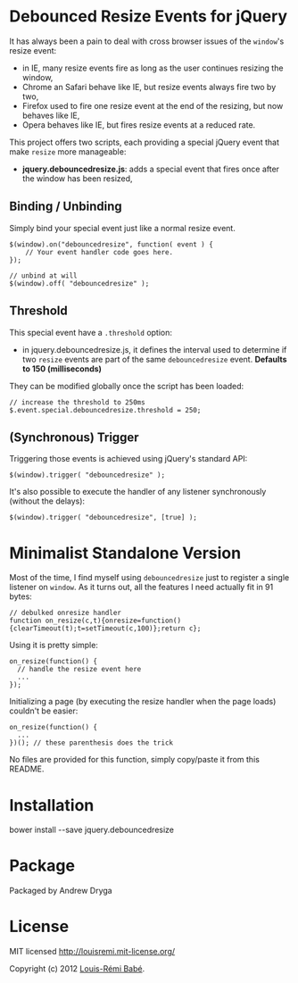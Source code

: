 Debounced Resize Events for jQuery
================================================

It has always been a pain to deal with cross browser issues of the `window`'s resize event:

* in IE, many resize events fire as long as the user continues resizing the window,
* Chrome an Safari behave like IE, but resize events always fire two by two,
* Firefox used to fire one resize event at the end of the resizing, but now behaves like IE,
* Opera behaves like IE, but fires resize events at a reduced rate.

This project offers two scripts, each providing a special jQuery event that make `resize` more manageable:

* **jquery.debouncedresize.js**: adds a special event that fires once after the window has been resized,

Binding / Unbinding
-------------------

Simply bind your special event just like a normal resize event.

	$(window).on("debouncedresize", function( event ) {
		// Your event handler code goes here.
	});

	// unbind at will
	$(window).off( "debouncedresize" );

Threshold
---------

This special event have a `.threshold` option:

* in jquery.debouncedresize.js, it defines the interval used to determine if two `resize` events are part of the same `debouncedresize` event. **Defaults to 150 (milliseconds)**

They can be modified globally once the script has been loaded:

    // increase the threshold to 250ms
    $.event.special.debouncedresize.threshold = 250;

(Synchronous) Trigger
---------------------

Triggering those events is achieved using jQuery's standard API:

	$(window).trigger( "debouncedresize" );

It's also possible to execute the handler of any listener synchronously (without the delays):

	$(window).trigger( "debouncedresize", [true] );

Minimalist Standalone Version
=============================

Most of the time, I find myself using `debouncedresize` just to register a single listener on `window`.
As it turns out, all the features I need actually fit in 91 bytes:

    // debulked onresize handler
    function on_resize(c,t){onresize=function(){clearTimeout(t);t=setTimeout(c,100)};return c};

Using it is pretty simple:

    on_resize(function() {
      // handle the resize event here
      ...
    });

Initializing a page (by executing the resize handler when the page loads) couldn't be easier:

    on_resize(function() {
      ...
    })(); // these parenthesis does the trick

No files are provided for this function, simply copy/paste it from this README.

Installation
=======
bower install --save jquery.debouncedresize

Package
=======
Packaged by Andrew Dryga

License
=======

MIT licensed http://louisremi.mit-license.org/

Copyright (c) 2012 [Louis-Rémi Babé](http://twitter.com/louis_remi).
